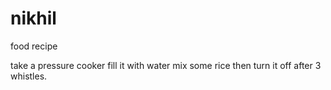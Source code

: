# nikhil
food recipe

take a pressure cooker
fill it with water
mix some rice
then turn it off after 3 whistles.
